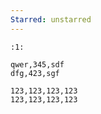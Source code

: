 ```yaml
---
Starred: unstarred
---
```

```
:1:
```



```csv
qwer,345,sdf
dfg,423,sgf
```


```yatodo
123,123,123,123
123,123,123,123
```